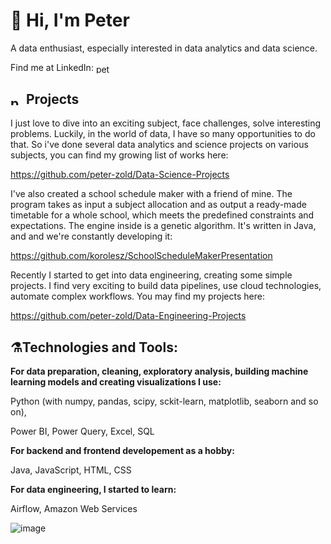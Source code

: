 # 👋 Hi, I'm Peter
<p>A data enthusiast, especially interested in data analytics and data science.</p>
<p>Find me at LinkedIn:
<a href="https://linkedin.com/in/peterzold" target="blank"><img align="center" src="https://raw.githubusercontent.com/rahuldkjain/github-profile-readme-generator/master/src/images/icons/Social/linked-in-alt.svg" alt="peterzold" height="15" width="25" /></a></p>

## <a href="https://linkedin.com/in/peterzold" target="blank"><img align="center" src="https://raw.githubusercontent.com/Gapur/Gapur/main/assets/developer.gif" alt="peterzold" height="15" width="25" /></a>Projects
 I just love to dive into an exciting subject, face challenges, solve interesting problems. Luckily, in the world of data, I have so many opportunities to do that. 
So i've done several data analytics and science projects on various subjects, you can find my growing list of works here:

https://github.com/peter-zold/Data-Science-Projects

I've also created a school schedule maker with a friend of mine.
The program takes as input a subject allocation and as output a ready-made timetable for a whole school, which meets the predefined constraints and expectations. The engine inside is a genetic algorithm.
It's written in Java, and and we're constantly developing it:

https://github.com/korolesz/SchoolScheduleMakerPresentation

Recently I started to get into data engineering, creating some simple projects. I find very exciting to build data pipelines, use cloud technologies, automate complex workflows.
You may find my projects here:

https://github.com/peter-zold/Data-Engineering-Projects

## ⚗️Technologies and Tools:
<p><b>For data preparation, cleaning, exploratory analysis, building machine learning models and creating visualizations I use:</b></p>
Python (with numpy, pandas, scipy, sckit-learn, matplotlib, seaborn and so on),
<p>Power BI, Power Query, Excel, SQL</p>

<p><b>For backend and frontend developement as a hobby:</b></p>
<p>Java, JavaScript, HTML, CSS</p>

<p><b>For data engineering, I started to learn:</b></p>
Airflow, Amazon Web Services

![image](https://github.com/peter-zold/peter-zold/assets/116908950/5af5635d-cca2-4b4f-ae5b-deab22b432d8)


